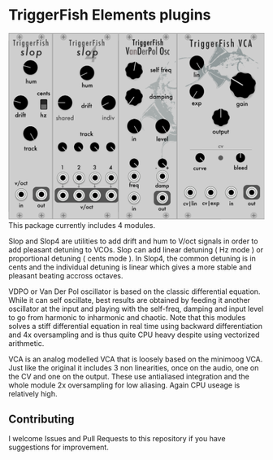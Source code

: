 
# TriggerFish Elements plugins

![Modules](doc/modules.png)
This package currently includes 4 modules.

Slop and Slop4 are utilities to add drift and hum to V/oct signals in order to add pleasant detuning to VCOs.
Slop can add linear detuning ( Hz mode ) or proportional detuning ( cents mode ).
In Slop4, the common detuning is in cents and the individual detuning is linear which gives a more stable and pleasant beating accross octaves.

VDPO or Van Der Pol oscillator is based on the classic differential equation.
While it can self oscillate, best results are obtained by feeding it another oscillator at the input and playing with the self-freq, damping and input level to go from harmonic to inharmonic and chaotic.
Note that this modules solves a stiff differential equation in real time using backward differentiation and 4x oversampling and is thus quite CPU heavy despite using vectorized arithmetic.

VCA is an analog modelled VCA that is loosely based on the minimoog VCA.
Just like the original it includes 3 non linearities, once on the audio, one on the CV and one on the output.
These use antialiased integration and the whole module 2x oversampling for low aliasing. Again CPU useage is relatively high.



## Contributing

I welcome Issues and Pull Requests to this repository if you have suggestions for improvement.

